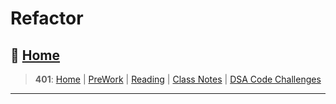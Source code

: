 # Refactor

## 🏡 [**Home**](https://mistidinzy.github.io/ReadingNotes/)

> **401**: [Home](/c401home.md)
|
[PreWork](/401/PreworkRM.md)
|
[Reading](/401/ReadingRM.md)
|
[Class Notes](/401/ClassRM.md)
|
[DSA Code Challenges](https://mistidinzy.github.io/data-structures-and-algorithms/)
>

_____
